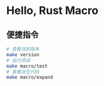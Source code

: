 # Hello, Rust Macro



## 便捷指令

```bash
# 查看当前版本
make version
# 运行测试
make macro/test
# 查看派生代码
make macro/expand

```
